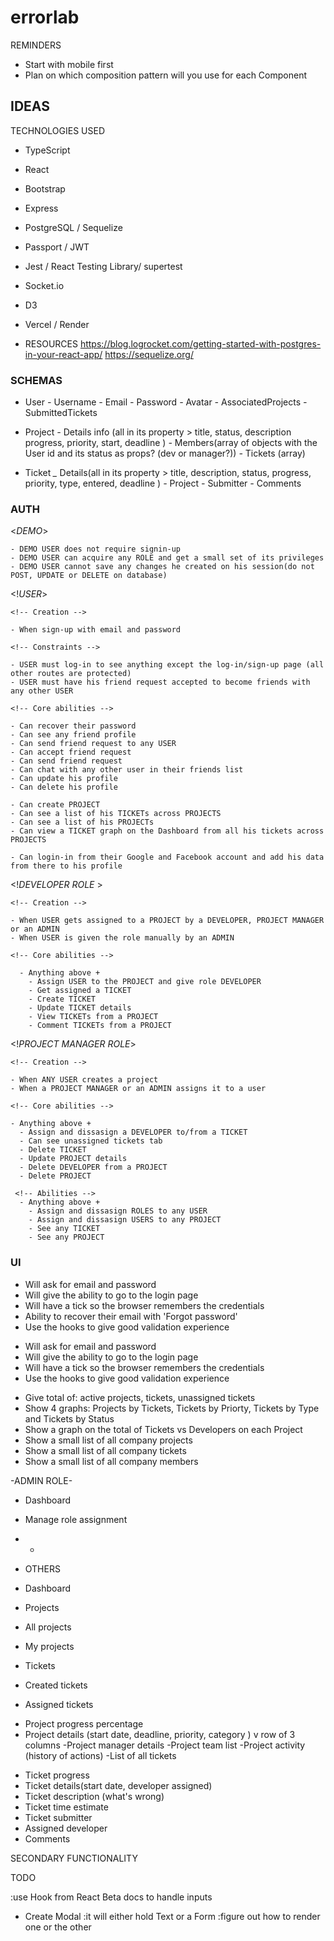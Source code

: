 # errorlab

REMINDERS
 - Start with mobile first
 - Plan on which composition pattern will you use for each Component
 
IDEAS
 -
 
TECHNOLOGIES USED
- TypeScript
- React
- Bootstrap
- Express
- PostgreSQL / Sequelize
- Passport / JWT
- Jest / React Testing Library/ supertest
- Socket.io
- D3
- Vercel / Render
 
- RESOURCES
 https://blog.logrocket.com/getting-started-with-postgres-in-your-react-app/
 https://sequelize.org/
 
 
### SCHEMAS ###

 - User
  *-* Username
  *-* Email
  *-* Password
  *-* Avatar
  *-* AssociatedProjects
  *-* SubmittedTickets
  
 - Project
  *-* Details info (all in its property > title, status, description progress, priority, start, deadline )
  *-* Members(array of objects with the User id and its status as props? (dev or manager?))
  *-* Tickets (array)

 - Ticket
  *_* Details(all in its property > title, description, status, progress, priority, type, entered, deadline )
  *-* Project
  *-* Submitter
  *-* Comments

<!-- !CORE FUNCTIONALITY -->
 
### AUTH ###
 
   <*DEMO*>
 
    - DEMO USER does not require signin-up
    - DEMO USER can acquire any ROLE and get a small set of its privileges
    - DEMO USER cannot save any changes he created on his session(do not POST, UPDATE or DELETE on database)
 
   <!*USER*>
 
    <!-- Creation -->
 
    - When sign-up with email and password
 
    <!-- Constraints -->
 
    - USER must log-in to see anything except the log-in/sign-up page (all other routes are protected)
    - USER must have his friend request accepted to become friends with any other USER
 
    <!-- Core abilities -->
 
    - Can recover their password
    - Can see any friend profile
    - Can send friend request to any USER
    - Can accept friend request
    - Can send friend request
    - Can chat with any other user in their friends list
    - Can update his profile
    - Can delete his profile
 
    - Can create PROJECT
    - Can see a list of his TICKETs across PROJECTS
    - Can see a list of his PROJECTs
    - Can view a TICKET graph on the Dashboard from all his tickets across PROJECTS
 
    - Can login-in from their Google and Facebook account and add his data from there to his profile
   
   
  <!-- **PROJECT SCOPE** -->
   <!*DEVELOPER ROLE* >
 
    <!-- Creation -->
 
    - When USER gets assigned to a PROJECT by a DEVELOPER, PROJECT MANAGER or an ADMIN
    - When USER is given the role manually by an ADMIN
 
    <!-- Core abilities -->
 
      - Anything above +
        - Assign USER to the PROJECT and give role DEVELOPER
        - Get assigned a TICKET
        - Create TICKET
        - Update TICKET details
        - View TICKETs from a PROJECT
        - Comment TICKETs from a PROJECT
       
  <!-- **PROJECT SCOPE** -->
   <!*PROJECT MANAGER ROLE*>
 
    <!-- Creation -->
 
    - When ANY USER creates a project
    - When a PROJECT MANAGER or an ADMIN assigns it to a user
 
    <!-- Core abilities -->
 
    - Anything above +
      - Assign and dissasign a DEVELOPER to/from a TICKET
      - Can see unassigned tickets tab
      - Delete TICKET
      - Update PROJECT details
      - Delete DEVELOPER from a PROJECT
      - Delete PROJECT
 
  <!-- *ADMINISTRATOR ROLE* -->
     <!-- Abilities -->
      - Anything above +
        - Assign and dissasign ROLES to any USER
        - Assign and dissasign USERS to any PROJECT
        - See any TICKET
        - See any PROJECT
 
 
### UI ###
 
<!-- SIGN-UP -->
 - Will ask for email and password
 - Will give the ability to go to the login page
 - Will have a tick so the browser remembers the credentials
 - Ability to recover their email with 'Forgot password'
 - Use the hooks to give good validation experience
 
<!-- LOG-IN -->
- Will ask for email and password
- Will give the ability to go to the login page
- Will have a tick so the browser remembers the credentials
- Use the hooks to give good validation experience
 
<!-- DASHBOARD -->
 
- Give total of: active projects, tickets, unassigned tickets
- Show 4 graphs: Projects by Tickets, Tickets by Priorty, Tickets by Type and Tickets by Status
- Show a graph on the total of Tickets vs Developers on each Project
- Show a small list of all company projects
- Show a small list of all company tickets
- Show a small list of all company members
 
 
<!-- NAVBAR  -->
 
 -ADMIN ROLE-
 
 - Dashboard
 - Manage role assignment
 - +
 
 - OTHERS
 
 - Dashboard
 - Projects
  - All projects
  - My projects
 
- Tickets
 - Created tickets
 - Assigned tickets
 
<!-- PROJECT -->
 
- Project progress percentage
- Project details (start date, deadline, priority, category )
v row of 3 columns
-Project manager details
-Project team list
-Project activity (history of actions)
-List of all tickets
 
<!-- TICKET -->
 
- Ticket progress
- Ticket details(start date, developer assigned)
- Ticket description (what's wrong)
- Ticket time estimate
- Ticket submitter
- Assigned developer
- Comments
 
<!-- USER PROFILE -->
 
 
SECONDARY FUNCTIONALITY
 

TODO
<!-- - Figure out how to use same Postgre database on different computers
:upload to Railway? -->
<!-- :upload to Render?(90 days free) -->
<!-- - Problem with @typescript-eslint/parser comes with Node version? -->

<!-- - Create Base Components -->
<!-- - Make skeleton of Project and Ticket -->
  <!-- :make ProjectWithTickets -->
  <!-- :create Ticket skeleton -->
<!-- - Create Form for creating a Project and another one to create a Ticket -->
  :use Hook from React Beta docs to handle inputs
  <!-- :do an extension of Form(FormTask) and then do FormTaskWithProject or FormTaskWithTicket? -->
- Create Modal
  :it will either hold Text or a Form
    :figure out how to render one or the other

